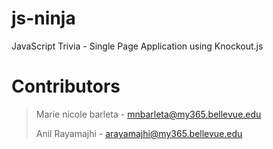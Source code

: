 # js-ninja
JavaScript Trivia - Single Page Application using Knockout.js 


# Contributors

> Marie nicole barleta  - mnbarleta@my365.bellevue.edu
>
> Anil Rayamajhi  - arayamajhi@my365.bellevue.edu
